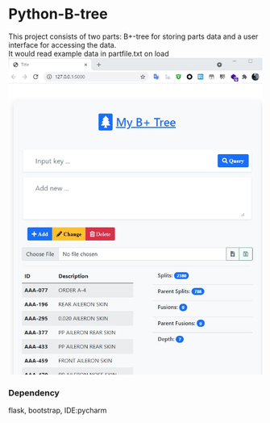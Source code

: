 # Python-B-tree
This project consists of two parts:  B+-tree for storing parts data and a user interface for accessing the data.  
It would read example data in partfile.txt on load
![Screenshot](screenshot.jpg)

### Dependency
flask, bootstrap, IDE:pycharm
